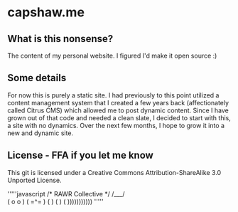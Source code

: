 capshaw.me
==================

What is this nonsense?
----------------------

The content of my personal website. I figured I'd make it open source :)

Some details
------------

For now this is purely a static site. I had previously to this point utilized a content management system that I created a few years back (affectionately called Citrus CMS) which allowed me to post dynamic content. Since I have grown out of that code and needed a clean slate, I decided to start with this, a site with no dynamics. Over the next few months, I hope to grow it into a new and dynamic site. 

License - FFA if you let me know
--------------------------------
This git is licensed under a Creative Commons Attribution-ShareAlike 3.0 Unported License.

'''''javascript
	/* RAWR Collective */
	  /\___/\
	 ( o   o )
	 (  =^=  ) 
	 (        )
	 (         )
	 (          )))))))))))
'''''